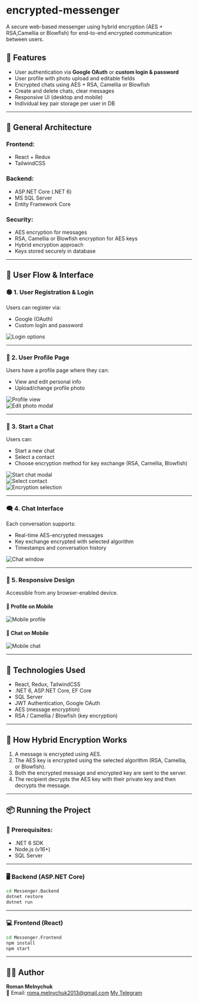 # encrypted-messenger
A secure web-based messenger using hybrid encryption (AES + RSA,Camellia or Blowfish) for end-to-end encrypted communication between users.
## 📌 Features

- User authentication via **Google OAuth** or **custom login & password**
- User profile with photo upload and editable fields
- Encrypted chats using AES + RSA, Camellia or Blowfish
- Create and delete chats, clear messages
- Responsive UI (desktop and mobile)
- Individual key pair storage per user in DB

---

## 🧱 General Architecture

### Frontend:
- React + Redux
- TailwindCSS

### Backend:
- ASP.NET Core (.NET 6)
- MS SQL Server
- Entity Framework Core

### Security:
- AES encryption for messages
- RSA, Camellia or Blowfish encryption for AES keys
- Hybrid encryption approach
- Keys stored securely in database

---

## 🚀 User Flow & Interface

### 🟢 1. User Registration & Login

Users can register via:
- Google (OAuth)
- Custom login and password

![Login options](./assets/login-page.jpeg)

---

### 👤 2. User Profile Page

Users have a profile page where they can:
- View and edit personal info
- Upload/change profile photo

![Profile view](./assets/profile-view.jpeg)  
![Edit photo modal](./assets/edit-photo-modal.jpeg)

---

### 💬 3. Start a Chat

Users can:
- Start a new chat
- Select a contact
- Choose encryption method for key exchange (RSA, Camellia, Blowfish)

![Start chat modal](./assets/start-chat-modal.jpeg)  
![Select contact](./assets/select-contact.jpeg)  
![Encryption selection](./assets/encryption-choice.jpeg)

---

### 🗨️ 4. Chat Interface

Each conversation supports:
- Real-time AES-encrypted messages
- Key exchange encrypted with selected algorithm
- Timestamps and conversation history

![Chat window](./assets/chat-window.jpeg)

---

### 📱 5. Responsive Design

Accessible from any browser-enabled device.

#### 📄 Profile on Mobile  
![Mobile profile](./assets/mobile-profile.jpeg)

#### 💬 Chat on Mobile  
![Mobile chat](./assets/mobile-chat.jpeg)

---

## 🧪 Technologies Used

- React, Redux, TailwindCSS
- .NET 6, ASP.NET Core, EF Core
- SQL Server
- JWT Authentication, Google OAuth
- AES (message encryption)
- RSA / Camellia / Blowfish (key encryption)

---

## 🧠 How Hybrid Encryption Works

1. A message is encrypted using AES.
2. The AES key is encrypted using the selected algorithm (RSA, Camellia, or Blowfish).
3. Both the encrypted message and encrypted key are sent to the server.
4. The recipient decrypts the AES key with their private key and then decrypts the message.

---

## 📦 Running the Project

### 🔧 Prerequisites:

- .NET 6 SDK
- Node.js (v16+)
- SQL Server

---

### 🖥️ Backend (ASP.NET Core)

```bash
cd Messenger.Backend
dotnet restore
dotnet run
```

---

### 💻 Frontend (React)

```bash
cd Messenger.Frontend
npm install
npm start
```

---

## 👨‍💻 Author

**Roman Melnychuk**  
📧 Email: roma.melnychuk2013@gmail.com
[My Telegram](https://t.me/roman_melnychuk17)

